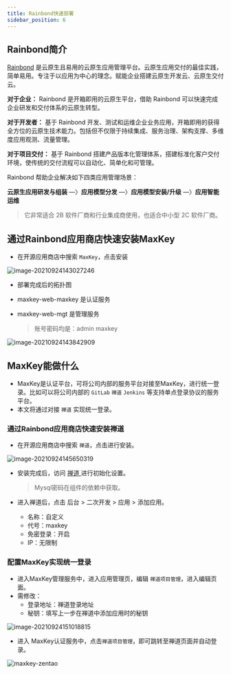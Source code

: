 ```yaml
---
title: Rainbond快速部署
sidebar_position: 6
---
```


## Rainbond简介
 
[Rainbond](https://github.com/goodrain/rainbond) 是云原生且易用的云原生应用管理平台。云原生应用交付的最佳实践，简单易用。专注于以应用为中心的理念。赋能企业搭建云原生开发云、云原生交付云。

**对于企业：** Rainbond 是开箱即用的云原生平台，借助 Rainbond 可以快速完成企业研发和交付体系的云原生转型。

**对于开发者：** 基于 Rainbond 开发、测试和运维企业业务应用，开箱即用的获得全方位的云原生技术能力。包括但不仅限于持续集成、服务治理、架构支撑、多维度应用观测、流量管理。

**对于项目交付：** 基于 Rainbond 搭建产品版本化管理体系，搭建标准化客户交付环境，使传统的交付流程可以自动化、简单化和可管理。

Rainbond 帮助企业解决如下四类应用管理场景：

**云原生应用研发与组装** —〉**应用模型分发** —〉**应用模型安装/升级** —〉**应用智能运维**

> 它非常适合 2B 软件厂商和行业集成商使用，也适合中小型 2C 软件厂商。

## 通过Rainbond应用商店快速安装MaxKey

* 在开源应用商店中搜索 `MaxKey`，点击安装

![image-20210924143027246](https://i.loli.net/2021/09/24/oi8G2eVf1B97UDP.png)

* 部署完成后的拓扑图

* maxkey-web-maxkey 是认证服务

* maxkey-web-mgt 是管理服务

  > 账号密码均是：admin   maxkey

![image-20210924143842909](https://i.loli.net/2021/09/24/xbdDGjAIvuVMXOf.png)

## MaxKey能做什么

* MaxKey是认证平台，可将公司内部的服务平台对接至MaxKey，进行统一登录。比如可以将公司内部的 `GitLab` `禅道` `Jenkins` 等支持单点登录协议的服务平台。
* 本文将通过对接  `禅道` 实现统一登录。

### 通过Rainbond应用商店快速安装禅道

* 在开源应用商店中搜索 `禅道`，点击进行安装。

![image-20210924145650319](https://i.loli.net/2021/09/24/3VeDYIg6nm5lGrx.png)

* 安装完成后，访问 [禅道 ](https://www.zentao.net/book)进行初始化设置。

  > Mysql密码在组件的依赖中获取。

* 进入禅道后，点击  后台 > 二次开发 > 应用 > 添加应用。
  * 名称：自定义
  * 代号：maxkey
  * 免密登录：开启
  * IP：无限制

### 配置MaxKey实现统一登录

* 进入MaxKey管理服务中，进入应用管理页，编辑 `禅道项目管理`，进入编辑页面。
* 需修改：
  * 登录地址：禅道登录地址
  * 秘钥：填写上一步在禅道中添加应用时的秘钥



![image-20210924151018815](https://i.loli.net/2021/09/24/EfArgPO168YmMzS.png)

* 进入 MaxKey认证服务中，点击`禅道项目管理`，即可跳转至禅道页面并自动登录。

![maxkey-zentao](https://static.goodrain.com/images/maxkey-zentao.gif)
